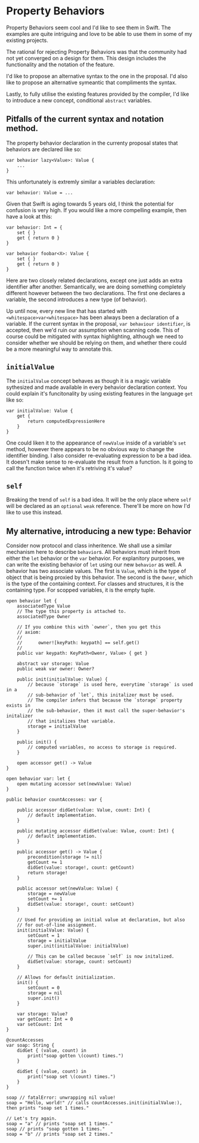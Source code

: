 # Property Behaviors

Property Behaviors seem cool and I'd like to see them in Swift. The examples are quite
intriguing and love to be able to use them in some of my existing projects.

The rational for rejecting Property Behaviors was that the community had not yet converged
on a design for them. This design includes the functionality and the notation of the feature.

I'd like to propose an alternative syntax to the one in the proposal. I'd also like to propose an
alternative symeantic that compliments the syntax.

Lastly, to fully utilise the existing features provided by the compiler, I'd like to introduce a new
concept, conditional `abstract` variables.

## Pitfalls of the current syntax and notation method.

The property behavior declaration in the currenty proposal states that behaviors are declared
like so:

    var behavior lazy<Value>: Value {
        ...
    }

This unfortunately is extremly similar a variables declaration:

    var behavior: Value = ...
    
Given that Swift is aging towards 5 years old, I think the potential for confusion is very high.
If you would like a more compelling example, then have a look at this:

    var behavior: Int = {
        set { }
        get { return 0 }
    }
    
    var behavior foobar<X>: Value {
        set { }
        get { return 0 }
    }
    
Here are two closely related declarations, except one just adds an extra identifier after
another. Semantically, we are doing something completely different however between the two
declarations. The first one declares a variable, the second introduces a new type (of behavior).

Up until now, every new line that has started with `<whitespace>var<whitespace>` has
been always been a declaration of a variable. If the current syntax in the proposal,
`var behaviour identifier`, is accepted, then we'd ruin our assumption when scanning
code. This of course could be mitigated with syntax highlighting, although we need to consider
whether we should be relying on them, and whether there could be a more meaningful way to
annotate this.

## `initialValue`

The `initialValue` concept behaves as though it is a magic variable sythesized and made
available in every behavior declaration context. You could explain it's funcitonality by using
existing features in the language `get` like so:

    var initialValue: Value {
        get {
            return computedExpressionHere
        }
    }

One could liken it to the appearance of `newValue` inside of a variable's `set` method,
however there appears to be no obvious way to change the identifier binding. I also consider
re-evaluating expression to be a bad idea. It doesn't make sense to re-evaluate the result
from a function. Is it going to call the function twice when it's retriving it's value?

## `self`

Breaking the trend of `self` is a bad idea. It will be the only place where `self` will be
declared as an `optional` `weak` reference. There'll be more on how I'd like to use this
instead.

## My alternative, introducing a new type: Behavior

Consider now protocol and class inheritence. We shall use a similar mechanism here to describe `behavior`s.
All behaviors must inherit from either the `let` behavior or the `var` behavior. For explanitory purposes, we can
write the existing behavior of `let` using our new `behavior` as well. A behavior has two associate values. The first
is `Value`, which is the type of object that is being proxied by this behavior. The second is the `Owner`, which is the
type of the containing context. For classes and structures, it is the containing type. For scopped variables, it is the
empty tuple. 

    open behavior let {
        associatedType Value
        // The type this property is attached to.
        associatedType Owner

        // If you combine this with `owner`, then you get this
        // axiom:
        // 
        // 		owner![keyPath: keypath] == self.get()
        //
        public var keypath: KeyPath<Owenr, Value> { get }

        abstract var storage: Value
        public weak var owner: Owner?

        public init(initialValue: Value) {
            // because `storage` is used here, everytime `storage` is used in a 
            // sub-behavior of `let`, this initalizer must be used. 
            // The compiler infers that because the `storage` property exists in
            // the sub-behavior, then it must call the super-behavior's initalizer
            // that initalizes that variable.
            storage = initialValue
        }

        public init() {
            // computed variables, no access to storage is required.
        }

        open accessor get() -> Value
    }

    open behavior var: let {
        open mutating accessor set(newValue: Value)
    }

    public behavior countAccesses: var {

        public accessor didGet(value: Value, count: Int) { 
            // default implementation.
        }

        public mutating accessor didSet(value: Value, count: Int) { 
            // default implementation.
        }

        public accessor get() -> Value {
            precondition(storage != nil)
            getCount += 1
            didGet(value: storage!, count: getCount)
            return storage!
        }

        public accessor set(newValue: Value) {
            storage = newValue
            setCount += 1
            didSet(value: storage!, count: setCount)
        }

        // Used for providing an initial value at declaration, but also
        // for out-of-line assignment.
        init(initialValue: Value) {
            setCount = 1
            storage = initialValue
            super.init(initialValue: initialValue)

            // This can be called because `self` is now initalized.
            didSet(value: storage, count: setCount)
        }

        // Allows for default initialization.
        init() {
            setCount = 0
            storage = nil
            super.init()
        }

        var storage: Value?
        var getCount: Int = 0
        var setCount: Int
    }

    @countAccesses
    var soap: String {
        didGet { (value, count) in
            print("soap gotten \(count) times.")
        }

        didSet { (value, count) in
            print("soap set \(count) times.")
        }
    }

    soap // fatalError: unwrapping nil value!
    soap = "Hello, world!" // calls countAccesses.init(initialValue:), then prints "soap set 1 times."

    // Let's try again.
    soap = "a" // prints "soap set 1 times."
    soap // prints "soap gotten 1 times."
    soap = "b" // prints "soap set 2 times."
